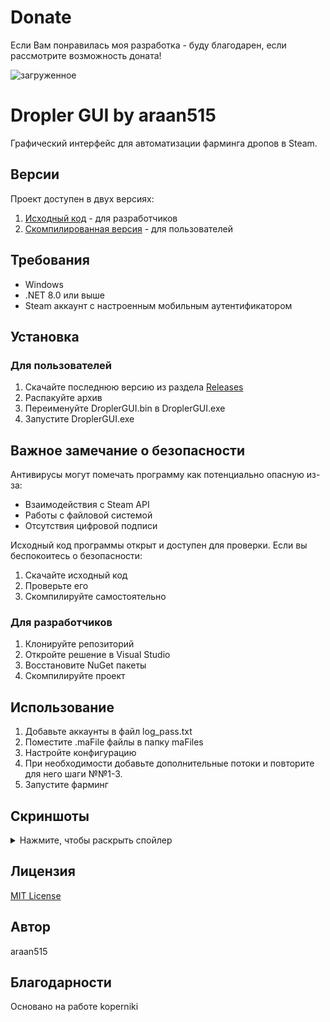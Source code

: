 # Donate
Если Вам понравилась моя разработка - буду благодарен, если рассмотрите возможность доната!

![загруженное](https://github.com/user-attachments/assets/23ae27ed-3168-438a-9a4a-3c85b3c31a78)

# Dropler GUI by araan515

Графический интерфейс для автоматизации фарминга дропов в Steam.

## Версии

Проект доступен в двух версиях:
1. [Исходный код](ссылка_на_репозиторий_с_исходниками) - для разработчиков
2. [Скомпилированная версия](ссылка_на_релизы) - для пользователей

## Требования

- Windows
- .NET 8.0 или выше
- Steam аккаунт с настроенным мобильным аутентификатором

## Установка

### Для пользователей
1. Скачайте последнюю версию из раздела [Releases](ссылка_на_релизы)
2. Распакуйте архив
3. Переименуйте DroplerGUI.bin в DroplerGUI.exe
4. Запустите DroplerGUI.exe

## Важное замечание о безопасности

Антивирусы могут помечать программу как потенциально опасную из-за:
- Взаимодействия с Steam API
- Работы с файловой системой
- Отсутствия цифровой подписи

Исходный код программы открыт и доступен для проверки. Если вы беспокоитесь о безопасности:
1. Скачайте исходный код
2. Проверьте его
3. Скомпилируйте самостоятельно

### Для разработчиков
1. Клонируйте репозиторий
2. Откройте решение в Visual Studio
3. Восстановите NuGet пакеты
4. Скомпилируйте проект

## Использование

1. Добавьте аккаунты в файл log_pass.txt
2. Поместите .maFile файлы в папку maFiles
3. Настройте конфигурацию
4. При необходимости добавьте дополнительные потоки и повторите для него шаги №№1-3.
5. Запустите фарминг

## Скриншоты
<details>
  <summary>Нажмите, чтобы раскрыть спойлер</summary>
  ![загруженное](https://raw.githubusercontent.com/Pirozhok40/Dropler-GUI/main/screen.png)
</details>

## Лицензия

[MIT License](LICENSE)

## Автор

araan515

## Благодарности

Основано на работе koperniki 
